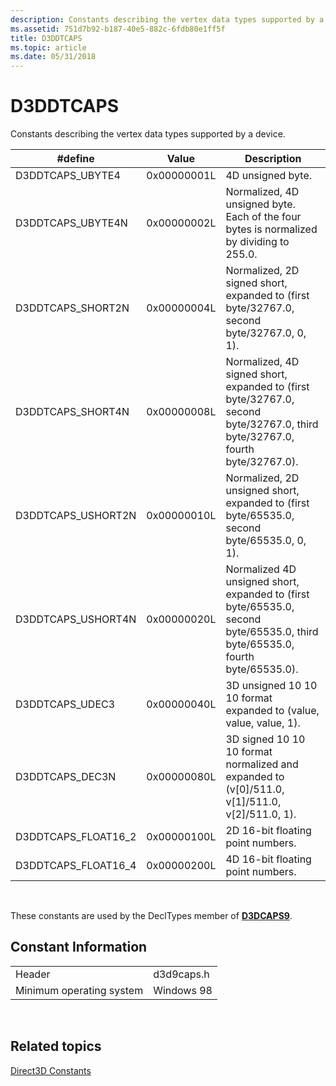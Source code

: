 ```yaml
---
description: Constants describing the vertex data types supported by a device.
ms.assetid: 751d7b92-b187-40e5-882c-6fdb80e1ff5f
title: D3DDTCAPS
ms.topic: article
ms.date: 05/31/2018
---
```


# D3DDTCAPS

Constants describing the vertex data types supported by a device.



| \#define              | Value       | Description                                                                                                                   |
|-----------------------|-------------|-------------------------------------------------------------------------------------------------------------------------------|
| D3DDTCAPS\_UBYTE4     | 0x00000001L | 4D unsigned byte.                                                                                                             |
| D3DDTCAPS\_UBYTE4N    | 0x00000002L | Normalized, 4D unsigned byte. Each of the four bytes is normalized by dividing to 255.0.                                      |
| D3DDTCAPS\_SHORT2N    | 0x00000004L | Normalized, 2D signed short, expanded to (first byte/32767.0, second byte/32767.0, 0, 1).                                     |
| D3DDTCAPS\_SHORT4N    | 0x00000008L | Normalized, 4D signed short, expanded to (first byte/32767.0, second byte/32767.0, third byte/32767.0, fourth byte/32767.0).  |
| D3DDTCAPS\_USHORT2N   | 0x00000010L | Normalized, 2D unsigned short, expanded to (first byte/65535.0, second byte/65535.0, 0, 1).                                   |
| D3DDTCAPS\_USHORT4N   | 0x00000020L | Normalized 4D unsigned short, expanded to (first byte/65535.0, second byte/65535.0, third byte/65535.0, fourth byte/65535.0). |
| D3DDTCAPS\_UDEC3      | 0x00000040L | 3D unsigned 10 10 10 format expanded to (value, value, value, 1).                                                             |
| D3DDTCAPS\_DEC3N      | 0x00000080L | 3D signed 10 10 10 format normalized and expanded to (v\[0\]/511.0, v\[1\]/511.0, v\[2\]/511.0, 1).                           |
| D3DDTCAPS\_FLOAT16\_2 | 0x00000100L | 2D 16-bit floating point numbers.                                                                                             |
| D3DDTCAPS\_FLOAT16\_4 | 0x00000200L | 4D 16-bit floating point numbers.                                                                                             |



 

These constants are used by the DeclTypes member of [**D3DCAPS9**](/windows/desktop/api/D3D9Caps/ns-d3d9caps-d3dcaps9).

## Constant Information



|                          |            |
|--------------------------|------------|
| Header                   | d3d9caps.h |
| Minimum operating system | Windows 98 |



 

## Related topics

<dl> <dt>

[Direct3D Constants](dx9-graphics-reference-d3d-constants.md)
</dt> </dl>

 

 



